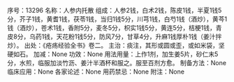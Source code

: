 序号：13296
名称：人参内托散
组成：人参2钱，白术2钱，陈皮1钱，半夏1钱5分，芥子1钱，黄耆1钱，茯苓1钱，当归1钱5分，川芎1钱，白芍1钱（酒炒），黄芩1钱（酒炒），苍术1钱，香附5分，麦冬5分，枳实1钱5分，黄连5分，桔梗1钱，青皮8分，乌药1钱，天花粉1钱5分，防风7分，甘草4分，升麻1钱厚朴1钱（姜汁拌炒）。
出处：《疮疡经验全书》卷二。
主治：痰注，其形或圆或歪，或如米袋，坚硬如石。
加减：None
功效：None
用法用量：上作1剂，加生姜5片，砂仁末5分，水煎，临服加淡竹沥、姜汁半酒杯和服之。服至百剂方愈。
制备方法：None
临床应用：None
各家论述：None
用药禁忌：None
附注：None
